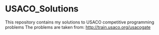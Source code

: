 # USACO_Solutions

This repository contains my solutions to USACO competitive programming problems
The problems are taken from: http://train.usaco.org/usacogate
